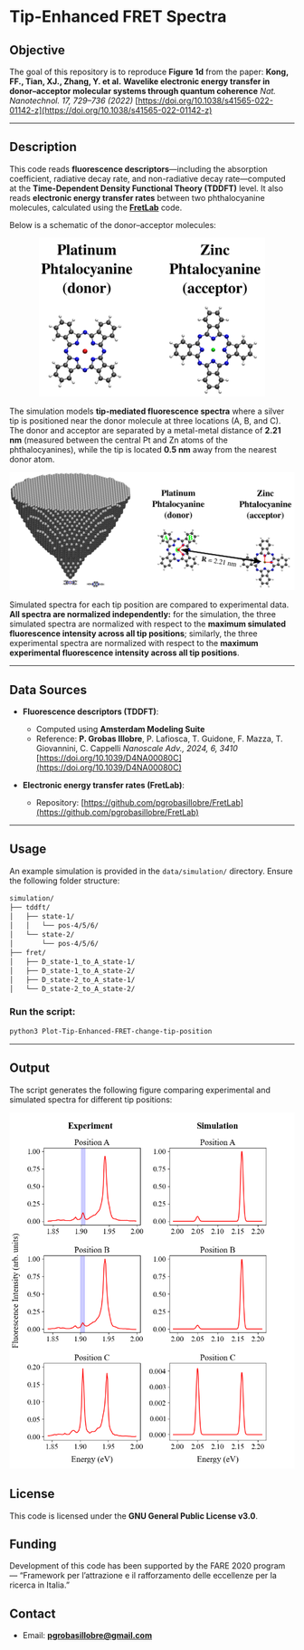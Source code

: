 # Tip-Enhanced FRET Spectra

## Objective

The goal of this repository is to reproduce **Figure 1d** from the paper:
**Kong, FF., Tian, XJ., Zhang, Y. et al.**
**Wavelike electronic energy transfer in donor–acceptor molecular systems through quantum coherence**
*Nat. Nanotechnol. 17, 729–736 (2022)*
[https://doi.org/10.1038/s41565-022-01142-z](https://doi.org/10.1038/s41565-022-01142-z)

---

## Description

This code reads **fluorescence descriptors**—including the absorption coefficient, radiative decay rate, and non-radiative decay rate—computed at the **Time-Dependent Density Functional Theory (TDDFT)** level. It also reads **electronic energy transfer rates** between two phthalocyanine molecules, calculated using the [**FretLab**](https://github.com/pgrobasillobre/FretLab) code.

Below is a schematic of the donor–acceptor molecules:

<p align="center">
  <img src="./_static/molecules_labels.png" alt="Molecule Labels" width="400"/>
</p>


The simulation models **tip-mediated fluorescence spectra** where a silver tip is positioned near the donor molecule at three locations (A, B, and C). The donor and acceptor are separated by a metal-metal distance of **2.21 nm** (measured between the central Pt and Zn atoms of the phthalocyanines), while the tip is located **0.5 nm** away from the nearest donor atom.

<p align="center">
  <img src="./_static/tip-positions.png" alt="Molecule Labels" width="800"/>
</p>

Simulated spectra for each tip position are compared to experimental data. **All spectra are normalized independently:** for the simulation, the three simulated spectra are normalized with respect to the **maximum simulated fluorescence intensity across all tip positions**; similarly, the three experimental spectra are normalized with respect to the **maximum experimental fluorescence intensity across all tip positions**.

---

## Data Sources

- **Fluorescence descriptors (TDDFT)**:
  - Computed using **Amsterdam Modeling Suite**
  - Reference:
    **P. Grobas Illobre**, P. Lafiosca, T. Guidone, F. Mazza, T. Giovannini, C. Cappelli
    *Nanoscale Adv., 2024, 6, 3410*
    [https://doi.org/10.1039/D4NA00080C](https://doi.org/10.1039/D4NA00080C)

- **Electronic energy transfer rates (FretLab)**:
  - Repository: [https://github.com/pgrobasillobre/FretLab](https://github.com/pgrobasillobre/FretLab)

---

## Usage

An example simulation is provided in the `data/simulation/` directory. Ensure the following folder structure:

```
simulation/
├── tddft/
│   ├── state-1/
│   │   └── pos-4/5/6/
│   └── state-2/
│       └── pos-4/5/6/
├── fret/
│   ├── D_state-1_to_A_state-1/
│   ├── D_state-1_to_A_state-2/
│   ├── D_state-2_to_A_state-1/
│   └── D_state-2_to_A_state-2/
```

### Run the script:

```bash
python3 Plot-Tip-Enhanced-FRET-change-tip-position
```

---

## Output

The script generates the following figure comparing experimental and simulated spectra for different tip positions:

![FRET Comparison](./_static/fret_tip-position_experiment_vs_simulation.png)


## License

This code is licensed under the **GNU General Public License v3.0**.

## Funding

Development of this code has been supported by the FARE 2020 program — “Framework per l’attrazione e il rafforzamento delle eccellenze per la ricerca in Italia.”

## Contact

- Email: **pgrobasillobre@gmail.com**
